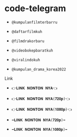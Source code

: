 # code-telegram
-  ```console  
   @kumpulanfilmterbarru
    ```
-  ```console  
   @daftarfilmkuh
    ```
-  ```console  
   @filmdrakorbaru
    ```
-  ```console  
   @videobokepbaratkuh
    ```
-  ```console  
   @viralindokuh
    ```
-  ```console  
   @kumpulan_drama_korea2022
    ```    
Link 

-  ```console  
   👉𝐋𝐈𝐍𝐊 𝐍𝐎𝐍𝐓𝐎𝐍 𝐍𝐘𝐀👈
    ```
-  ```console  
   👉𝐋𝐈𝐍𝐊 𝐍𝐎𝐍𝐓𝐎𝐍 𝐍𝐘𝐀(𝟕𝟐𝟎𝐩)👈
    ```
-  ```console  
   👉𝐋𝐈𝐍𝐊 𝐍𝐎𝐍𝐓𝐎𝐍 𝐍𝐘𝐀(𝟏𝟎𝟖𝟎𝐩)👈
    ```
-  ```console  
   ➡️𝐋𝐈𝐍𝐊 𝐍𝐎𝐍𝐓𝐎𝐍 𝐍𝐘𝐀(𝟕𝟐𝟎𝐩)⬅️
    ```
-  ```console  
   ➡️𝐋𝐈𝐍𝐊 𝐍𝐎𝐍𝐓𝐎𝐍 𝐍𝐘𝐀(𝟏𝟎𝟖𝟎𝐩)⬅️
    ```
